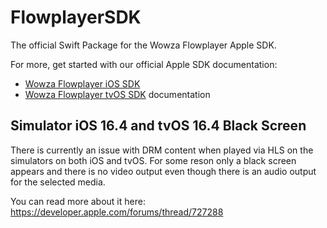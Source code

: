 # FlowplayerSDK

The official Swift Package for the Wowza Flowplayer Apple SDK. 

For more, get started with our official Apple SDK documentation:

- [Wowza Flowplayer iOS SDK](https://developer.wowza.com/docs/wowza-flowplayer/sdks/apple/ios/getting-started/#about-wowza-flowplayer-ios-sdk)
- [Wowza Flowplayer tvOS SDK](https://developer.wowza.com/docs/wowza-flowplayer/sdks/apple/tvos/getting-started/#about-wowza-flowplayer-tvos-sdk) documentation


## Simulator iOS 16.4 and tvOS 16.4 Black Screen
There is currently an issue with DRM content when played via HLS on the simulators on both iOS and tvOS. For some reson only a black screen appears and there is no video output even though there is an audio output for the selected media. 

You can read more about it here: https://developer.apple.com/forums/thread/727288
